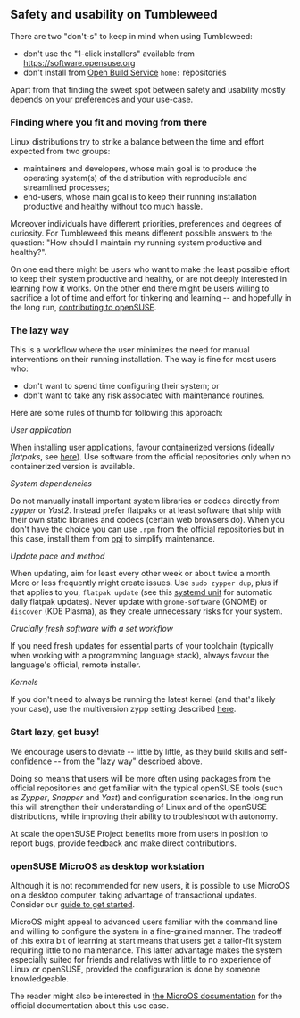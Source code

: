 ## Safety and usability on Tumbleweed

There are two "don't-s" to keep in mind when using Tumbleweed:

- don't use the "1-click installers" available from https://software.opensuse.org
- don't install from [Open Build Service](https://build.opensuse.org/) `home:` repositories

Apart from that finding the sweet spot between safety and usability mostly depends on your preferences and your use-case.

### Finding where you fit and moving from there 

Linux distributions try to strike a balance between the time and effort expected from two groups: 

- maintainers and developers, whose main goal is to produce the operating system(s) of the distribution with reproducible and streamlined processes;
- end-users, whose main goal is to keep their running installation productive and healthy without too much hassle.

 Moreover individuals have different priorities, preferences and degrees of curiosity. For Tumbleweed this means different possible answers to the question: "How should I maintain my running system productive and healthy?".

On one end there might be users who want to make the least possible effort to keep their system productive and healthy, or are not deeply interested in learning how it works. On the other end there might be users willing to sacrifice a lot of time and effort for tinkering and learning -- and hopefully in the long run, [contributing to openSUSE](https://en.opensuse.org/Portal:How_to_participate).

### The lazy way

This is a workflow where the user minimizes the need for manual interventions on their running installation. The way is fine for most users who:

- don't want to spend time configuring their system; or 
- don't want to take any risk associated with maintenance routines.

Here are some rules of thumb for following this approach:

_User application_

When installing user applications, favour containerized versions (ideally _flatpaks_, see [here](/alternative_procurement#flatpaks)). Use software from the official repositories only when no containerized version is available.

_System dependencies_

Do not manually install important system libraries or codecs directly from _zypper_ or _Yast2_. Instead prefer flatpaks or at least software that ship with their own static libraries and codecs (certain web browsers do). When you don't have the choice you can use `.rpm` from the official repositories but in this case, install them from [opi](/best-of-post#codecs) to simplify maintenance. 

_Update pace and method_

When updating, aim for least every other week or about twice a month. More or less frequently might create issues. Use `sudo zypper dup`, plus if that applies to you, `flatpak update` (see this [systemd unit](/alternative_procurement#flatpaks) for automatic daily flatpak updates). Never update with `gnome-software` (GNOME) or `discover` (KDE Plasma), as they create unnecessary risks for your system.

_Crucially fresh software with a set workflow_

If you need fresh updates for essential parts of your toolchain (typically when working with a programming language stack), always favour the language's official, remote installer.

 _Kernels_
 
 If you don't need to always be running the latest kernel (and that's likely your case), use the multiversion zypp setting described [here](/updating_upgrading_reverting#reverting-to-a-previous-kernel-image).

### Start lazy, get busy!

We encourage users to deviate -- little by little, as they build skills and self-confidence -- from the "lazy way" described above.

Doing so means that users will be more often using packages from the official repositories and get familiar with the typical openSUSE tools (such as _Zypper_, _Snapper_ and _Yast_) and configuration scenarios. In the long run this will strengthen their understanding of Linux and of the openSUSE distributions, while improving their ability to troubleshoot with autonomy. 

At scale the openSUSE Project benefits more from users in position to report bugs, provide feedback and make direct contributions.

### openSUSE MicroOS as desktop workstation

Although it is not recommended for new users, it is possible to use MicroOS on a desktop computer, taking advantage of transactional updates. Consider our [guide to get started](/microos_getting_started).

MicroOS might appeal to advanced users familiar with the command line and willing to configure the system in a fine-grained manner. The tradeoff of this extra bit of learning at start means that users get a tailor-fit system requiring little to no maintenance. This latter advantage makes the system especially suited for friends and relatives with little to no experience of Linux or openSUSE, provided the configuration is done by someone knowledgeable.

The reader might also be interested in [the MicroOS documentation](https://microos.opensuse.org/) for the official documentation about this use case.
